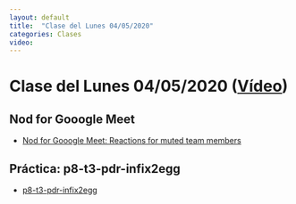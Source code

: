```yaml
---
layout: default
title:  "Clase del Lunes 04/05/2020"
categories: Clases
video: 
---
```


# Clase del Lunes 04/05/2020  ([Vídeo]({{page.video}}))

## Nod for Gooogle Meet

* [Nod for Gooogle Meet: Reactions for muted team members](https://allthings.how/how-to-send-emoji-reactions-in-google-meet-using-nod-extension/)

## Práctica: p8-t3-pdr-infix2egg

* [p8-t3-pdr-infix2egg]({{site.baseurl}}/tema3-analisis-descendente-predictivo-recursivo/practicas/p8-t3-pdr-infix2egg/)